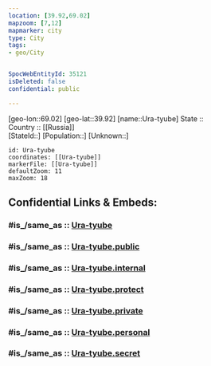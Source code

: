 ```yaml
---
location: [39.92,69.02] 
mapzoom: [7,12] 
mapmarker: city 
type: City
tags:
- geo/City


SpocWebEntityId: 35121
isDeleted: false
confidential: public

---
```

[geo-lon::69.02] 
[geo-lat::39.92] 
[name::Ura-tyube] 
State ::  
Country :: [[Russia]]  
[StateId::] 
[Population::] 
[Unknown::] 


```leaflet
id: Ura-tyube
coordinates: [[Ura-tyube]] 
markerFile: [[Ura-tyube]] 
defaultZoom: 11 
maxZoom: 18
```


## Confidential Links & Embeds: 

### #is_/same_as :: [Ura-tyube](/_Standards/Earth/Continent/Asia/Asia~Central/Tajikistan/Counties/Sughd/City/Ura-tyube.md) 

### #is_/same_as :: [Ura-tyube.public](/_public/Earth/Continent/Asia/Asia~Central/Tajikistan/Counties/Sughd/City/Ura-tyube.public.md) 

### #is_/same_as :: [Ura-tyube.internal](/_internal/Earth/Continent/Asia/Asia~Central/Tajikistan/Counties/Sughd/City/Ura-tyube.internal.md) 

### #is_/same_as :: [Ura-tyube.protect](/_protect/Earth/Continent/Asia/Asia~Central/Tajikistan/Counties/Sughd/City/Ura-tyube.protect.md) 

### #is_/same_as :: [Ura-tyube.private](/_private/Earth/Continent/Asia/Asia~Central/Tajikistan/Counties/Sughd/City/Ura-tyube.private.md) 

### #is_/same_as :: [Ura-tyube.personal](/_personal/Earth/Continent/Asia/Asia~Central/Tajikistan/Counties/Sughd/City/Ura-tyube.personal.md) 

### #is_/same_as :: [Ura-tyube.secret](/_secret/Earth/Continent/Asia/Asia~Central/Tajikistan/Counties/Sughd/City/Ura-tyube.secret.md)

